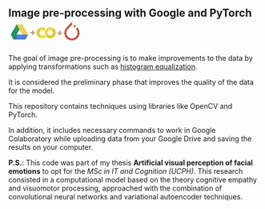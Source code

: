 ## Image pre-processing with Google and PyTorch ![img](Drive-Colab-PyTorch.jpg)

The goal of image pre-processing is to make improvements to the data by applying transformations such as [histogram equalization](https://en.wikipedia.org/wiki/Histogram_equalization).

It is considered the preliminary phase that improves the quality of the data for the model.

This repository contains techniques using libraries like OpenCV and PyTorch.

In addition, it includes necessary commands to work in Google Colaboratory while uploading data from your Google Drive and saving the results on your computer.

**P.S.**: This code was part of my thesis __Artificial visual perception of facial emotions__ to opt for the *MSc in IT and Cognition (UCPH)*. 
This research consisted in a computational  model  based on the theory cognitive empathy and visuomotor processing, approached with the combination of 
convolutional neural networks and variational autoencoder techniques.
